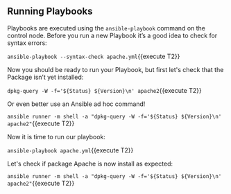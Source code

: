 ## Running Playbooks

Playbooks are executed using the `ansible-playbook` command on the control node. Before you run a new Playbook it’s a good idea to check for syntax errors:

`ansible-playbook --syntax-check apache.yml`{{execute T2}}

Now you should be ready to run your Playbook, but first let's check that the Package isn’t yet installed:

`dpkg-query -W -f='${Status} ${Version}\n' apache2`{{execute T2}}

Or even better use an Ansible ad hoc command!

`ansible runner -m shell -a "dpkg-query -W -f='${Status} ${Version}\n' apache2"`{{execute T2}}

Now it is time to run our playbook:

`ansible-playbook apache.yml`{{execute T2}}

Let's check if package Apache is now install as expected:

`ansible runner -m shell -a "dpkg-query -W -f='${Status} ${Version}\n' apache2"`{{execute T2}}
